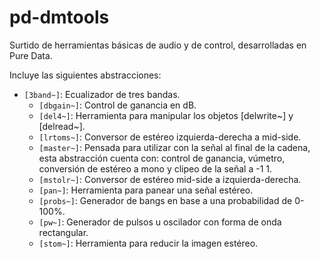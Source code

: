 # pd-dmtools
Surtido de herramientas básicas de audio y de control, desarrolladas en Pure Data.  
  
Incluye las siguientes abstracciones:
- `[3band~]`: Ecualizador de tres bandas.
  - `[dbgain~]`: Control de ganancia en dB.
  - `[del4~]`: Herramienta para manipular los objetos [delwrite~] y [delread~].
  - `[lrtoms~]`: Conversor de estéreo izquierda-derecha a mid-side.
  - `[master~]`: Pensada para utilizar con la señal al final de la cadena, esta abstracción cuenta con: control de ganancia, vúmetro, conversión de estéreo a mono y clipeo de la señal a -1 1.
  - `[mstolr~]`: Conversor de estéreo mid-side a izquierda-derecha.
  - `[pan~]`: Herramienta para panear una señal estéreo.
  - `[probs~]`: Generador de bangs en base a una probabilidad de 0-100%.
  - `[pw~]`: Generador de pulsos u oscilador con forma de onda rectangular.
  - `[stom~]`: Herramienta para reducir la imagen estéreo.
